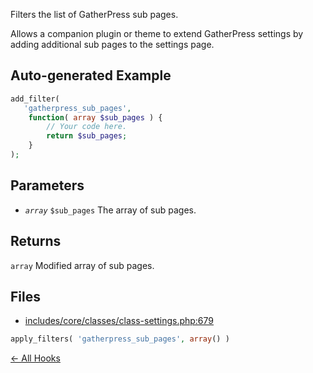 
Filters the list of GatherPress sub pages.

Allows a companion plugin or theme to extend GatherPress settings
by adding additional sub pages to the settings page.

## Auto-generated Example

```php
add_filter(
   'gatherpress_sub_pages',
    function( array $sub_pages ) {
        // Your code here.
        return $sub_pages;
    }
);
```

## Parameters

- *`array`* `$sub_pages` The array of sub pages.

## Returns

`array` Modified array of sub pages.

## Files

- [includes/core/classes/class-settings.php:679](https://github.com/carstingaxion/gatherpress_extract-wp-hooks_workflow-test/blob/main/includes/core/classes/class-settings.php#L679)
```php
apply_filters( 'gatherpress_sub_pages', array() )
```



[← All Hooks](Hooks)
